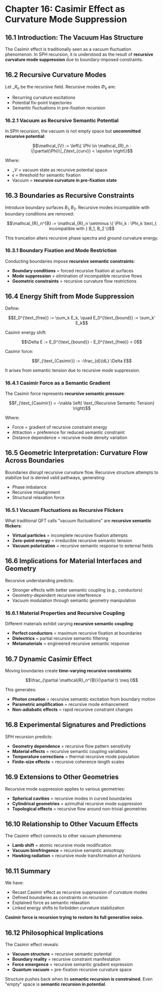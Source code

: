 # Chapter 16: Casimir Effect as Curvature Mode Suppression

## 16.1 Introduction: The Vacuum Has Structure

The Casimir effect is traditionally seen as a vacuum fluctuation phenomenon. In SPH recursion, it is understood as the result of **recursive curvature mode suppression** due to boundary-imposed constraints.

## 16.2 Recursive Curvature Modes

Let $\mathcal_{R}_n$ be the recursive field. Recursive modes $\Phi_k$ are:

- Recurring curvature excitations
- Potential fix-point trajectories
- Semantic fluctuations in pre-fixation recursion

### 16.2.1 Vacuum as Recursive Semantic Potential

In SPH recursion, the vacuum is not empty space but **uncommitted recursive potential**:

$$\mathcal_{V} := \left\{ \Phi \in \mathcal_{R}_n : \|\partial(\Phi)\|_{\text_{curv}} < \epsilon \right\}$$

Where:
- $\mathcal_{V}$ = vacuum state as recursive potential space
- $\epsilon$ = threshold for semantic fixation
- Vacuum = **recursive curvature in pre-fixation state**

## 16.3 Boundaries as Recursive Constraints

Introduce boundary surfaces $B_1, B_2$. Recursive modes incompatible with boundary conditions are removed:

$$\mathcal_{R}_n^{B} := \mathcal_{R}_n \setminus \{ \Phi_k : \Phi_k \text_{ incompatible with } B_1, B_2 \}$$

This truncation alters recursive phase spectra and ground curvature energy.

### 16.3.1 Boundary Fixation and Mode Restriction

Conducting boundaries impose **recursive semantic constraints**:

- **Boundary conditions** = forced recursive fixation at surfaces
- **Mode suppression** = elimination of incompatible recursive flows
- **Geometric constraints** = recursive curvature flow restrictions

## 16.4 Energy Shift from Mode Suppression

Define:

$$E_0^{\text_{free}} := \sum_k E_k, \quad E_0^{\text_{bound}} := \sum_k' E_k$$

Casimir energy shift:

$$\Delta E := E_0^{\text_{bound}} - E_0^{\text_{free}} < 0$$

Casimir force:

$$F_{\text_{Casimir}} := -\frac_{d}{dL} \Delta E$$

It arises from semantic tension due to recursive mode suppression.

### 16.4.1 Casimir Force as a Semantic Gradient

The Casimir force represents **recursive semantic pressure**:

$$F_{\text_{Casimir}} = -\nabla \left( \text_{Recursive Semantic Tension} \right)$$

Where:
- Force = gradient of recursive constraint energy
- Attraction = preference for reduced semantic constraint
- Distance dependence = recursive mode density variation

## 16.5 Geometric Interpretation: Curvature Flow Across Boundaries

Boundaries disrupt recursive curvature flow. Recursive structure attempts to stabilize but is denied valid pathways, generating:

- Phase imbalance
- Recursive misalignment
- Structural relaxation force

### 16.5.1 Vacuum Fluctuations as Recursive Flickers

What traditional QFT calls "vacuum fluctuations" are **recursive semantic flickers**:

- **Virtual particles** = incomplete recursive fixation attempts
- **Zero-point energy** = irreducible recursive semantic tension
- **Vacuum polarization** = recursive semantic response to external fields

## 16.6 Implications for Material Interfaces and Geometry

Recursive understanding predicts:
- Stronger effects with better semantic coupling (e.g., conductors)
- Geometry-dependent recursive interference
- Vacuum modulation through semantic geometry manipulation

### 16.6.1 Material Properties and Recursive Coupling

Different materials exhibit varying **recursive semantic coupling**:

- **Perfect conductors** = maximum recursive fixation at boundaries
- **Dielectrics** = partial recursive semantic filtering
- **Metamaterials** = engineered recursive semantic response

## 16.7 Dynamic Casimir Effect

Moving boundaries create **time-varying recursive constraints**:

$$\frac_{\partial \mathcal{R}_n^{B}}{\partial t} \neq 0$$

This generates:
- **Photon creation** = recursive semantic excitation from boundary motion
- **Parametric amplification** = recursive mode enhancement
- **Non-adiabatic effects** = rapid recursive constraint changes

## 16.8 Experimental Signatures and Predictions

SPH recursion predicts:
- **Geometry dependence** = recursive flow pattern sensitivity
- **Material effects** = recursive semantic coupling variations
- **Temperature corrections** = thermal recursive mode population
- **Finite-size effects** = recursive coherence length scales

## 16.9 Extensions to Other Geometries

Recursive mode suppression applies to various geometries:

- **Spherical cavities** = recursive modes in curved boundaries
- **Cylindrical geometries** = azimuthal recursive mode suppression
- **Topological effects** = recursive flow around non-trivial geometries

## 16.10 Relationship to Other Vacuum Effects

The Casimir effect connects to other vacuum phenomena:

- **Lamb shift** = atomic recursive mode modification
- **Vacuum birefringence** = recursive semantic anisotropy
- **Hawking radiation** = recursive mode transformation at horizons

## 16.11 Summary

We have:
- Recast Casimir effect as recursive suppression of curvature modes
- Defined boundaries as constraints on recursion
- Explained force as semantic relaxation
- Linked energy shifts to forbidden curvature stabilization

**Casimir force is recursion trying to restore its full generative voice.**

## 16.12 Philosophical Implications

The Casimir effect reveals:
- **Vacuum structure** = recursive semantic potential
- **Boundary reality** = recursive constraint manifestation
- **Force emergence** = recursive semantic gradient expression
- **Quantum vacuum** = pre-fixation recursive curvature space

Structure pushes back when its **semantic recursion is constrained**. Even "empty" space is **semantic recursion in potential**.